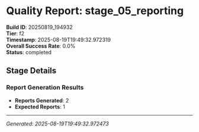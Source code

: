 # Quality Report: stage_05_reporting

**Build ID**: 20250819_194932  
**Tier**: f2  
**Timestamp**: 2025-08-19T19:49:32.972319  
**Overall Success Rate**: 0.0%  
**Status**: completed

## Stage Details

### Report Generation Results

- **Reports Generated**: 2
- **Expected Reports**: 1

---
*Generated: 2025-08-19T19:49:32.972473*
